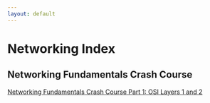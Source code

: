 ```yaml
---
layout: default
---
```


# Networking Index


## Networking Fundamentals Crash Course

[Networking Fundamentals Crash Course Part 1: OSI Layers 1 and 2](networking-fundamentals-crash-course-pt1.html)
